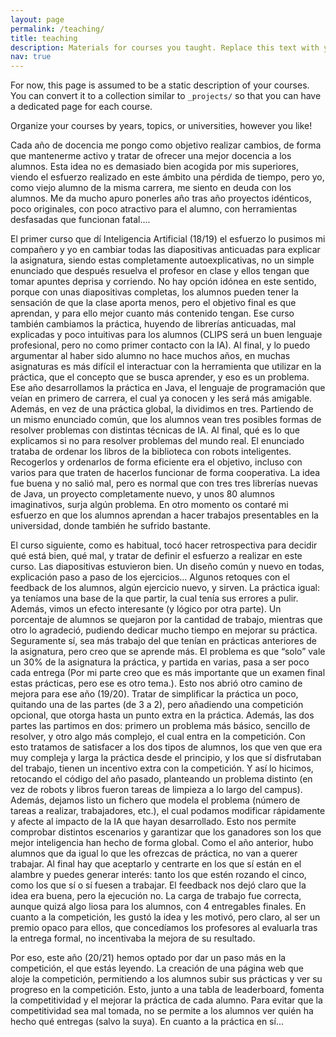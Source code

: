 ```yaml
---
layout: page
permalink: /teaching/
title: teaching
description: Materials for courses you taught. Replace this text with your description.
nav: true
---
```


For now, this page is assumed to be a static description of your courses. You can convert it to a collection similar to `_projects/` so that you can have a dedicated page for each course.

Organize your courses by years, topics, or universities, however you like!



Cada año de docencia me pongo como objetivo realizar cambios, de forma que mantenerme activo y tratar de ofrecer una mejor docencia a los alumnos. Esta idea no es demasiado bien acogida por mis superiores, viendo el esfuerzo realizado en este ámbito una pérdida de tiempo, pero yo, como viejo alumno de la misma carrera, me siento en deuda con los alumnos. Me da mucho apuro ponerles año tras año proyectos idénticos, poco originales, con poco atractivo para el alumno, con herramientas desfasadas que funcionan fatal....

El primer curso que dí Inteligencia Artificial (18/19) el esfuerzo lo pusimos mi compañero y yo en cambiar todas las diapositivas anticuadas para explicar la asignatura, siendo estas completamente autoexplicativas, no un simple enunciado que después resuelva el profesor en clase y ellos tengan que tomar apuntes deprisa y corriendo. No hay opción idónea en este sentido, porque con unas diapositivas completas, los alumnos pueden tener la sensación de que la clase aporta menos, pero el objetivo final es que aprendan, y para ello mejor cuanto más contenido tengan. Ese curso también cambiamos la práctica, huyendo de librerías anticuadas, mal explicadas y poco intuitivas para los alumnos (CLIPS será un buen lenguaje profesional, pero no como primer contacto con la IA). Al final, y lo puedo argumentar al haber sido alumno no hace muchos años, en muchas asignaturas es más difícil el interactuar con la herramienta que utilizar en la práctica, que el concepto que se busca aprender, y eso es un problema. Ese año desarrollamos la práctica en Java, el lenguaje de programación que veían en primero de carrera, el cual ya conocen y les será más amigable. Además, en vez de una práctica global, la dividimos en tres. Partiendo de un mismo enunciado común, que los alumnos vean tres posibles formas de resolver problemas con distintas técnicas de IA. Al final, qué es lo que explicamos si no para resolver problemas del mundo real. El enunciado trataba de ordenar los libros de la biblioteca con robots inteligentes. Recogerlos y ordenarlos de forma eficiente era el objetivo, incluso con varios para que traten de hacerlos funcionar de forma cooperativa. La idea fue buena y no salió mal, pero es normal que con tres tres librerías nuevas de Java, un proyecto completamente nuevo, y unos 80 alumnos imaginativos, surja algún problema. En otro momento os contaré mi esfuerzo en que los alumnos aprendan a hacer trabajos presentables en la universidad, donde también he sufrido bastante.

El curso siguiente, como es habitual, tocó hacer retrospectiva para decidir qué está bien, qué mal, y tratar de definir el esfuerzo a realizar en este curso. Las diapositivas estuvieron bien. Un diseño común y nuevo en todas, explicación paso a paso de los ejercicios… Algunos retoques con el feedback de los alumnos, algún ejercicio nuevo, y sirven. La práctica igual: ya teníamos una base de la que partir, la cual tenía sus errores a pulir. Además, vimos un efecto interesante (y lógico por otra parte). Un porcentaje de alumnos se quejaron por la cantidad de trabajo, mientras que otro lo agradeció, pudiendo dedicar mucho tiempo en mejorar su práctica. Seguramente sí, sea más trabajo del que tenían en prácticas anteriores de la asignatura, pero creo que se aprende más. El problema es que “solo” vale un 30% de la asignatura la práctica, y partida en varias, pasa a ser poco cada entrega (Por mi parte creo que es más importante que un examen final estas prácticas, pero ese es otro tema.). Esto nos abrió otro camino de mejora para ese año (19/20). Tratar de simplificar la práctica un poco, quitando una de las partes (de 3 a 2), pero añadiendo una competición opcional, que otorga hasta un punto extra en la práctica. Además, las dos partes las partimos en dos: primero un problema más básico, sencillo de resolver, y otro algo más complejo, el cual entra en la competición. Con esto tratamos de satisfacer a los dos tipos de alumnos, los que ven que era muy compleja y larga la práctica desde el principio, y los que sí disfrutaban del trabajo, tienen un incentivo extra con la competición. Y así lo hicimos, retocando el código del año pasado, planteando un problema distinto (en vez de robots y libros fueron tareas de limpieza a lo largo del campus). Además, dejamos listo un fichero que modela el problema (número de tareas a realizar, trabajadores, etc.), el cual podamos modificar rápidamente y afecte al impacto de la IA que hayan desarrollado. Esto nos permite comprobar distintos escenarios y garantizar que los ganadores son los que mejor inteligencia han hecho de forma global. Como el año anterior, hubo alumnos que da igual lo que les ofrezcas de práctica, no van a querer trabajar. Al final hay que aceptarlo y centrarte en los que sí están en el alambre y puedes generar interés: tanto los que estén rozando el cinco, como los que sí o sí fuesen a trabajar. El feedback nos dejó claro que la idea era buena, pero la ejecución no. La carga de trabajo fue correcta, aunque quizá algo liosa para los alumnos, con 4 entregables finales. En cuanto a la competición, les gustó la idea y les motivó, pero claro, al ser un premio opaco para ellos, que concedíamos los profesores al evaluarla tras la entrega formal, no incentivaba la mejora de su resultado.

Por eso, este año (20/21) hemos optado por dar un paso más en la competición, el que estás leyendo. La creación de una página web que aloje la competición, permitiendo a los alumnos subir sus prácticas y ver su progreso en la competición. Esto, junto a una tabla de leaderboard, fomenta la competitividad y el mejorar la práctica de cada alumno. Para evitar que la competitividad sea mal tomada, no se permite a los alumnos ver quién ha hecho qué entregas (salvo la suya). En cuanto a la práctica en sí...

